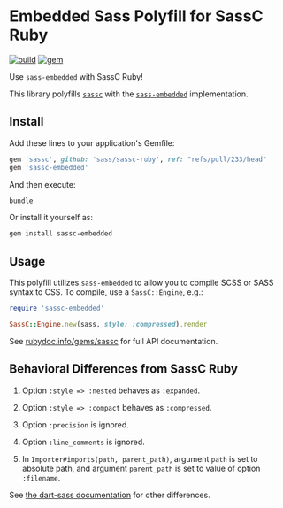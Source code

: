 # Embedded Sass Polyfill for SassC Ruby

[![build](https://github.com/ntkme/sassc-embedded-polyfill-ruby/actions/workflows/build.yml/badge.svg)](https://github.com/ntkme/sassc-embedded-polyfill-ruby/actions/workflows/build.yml)
[![gem](https://badge.fury.io/rb/sassc-embedded.svg)](https://rubygems.org/gems/sassc-embedded)

Use `sass-embedded` with SassC Ruby!

This library polyfills [`sassc`](https://github.com/sass/sassc-ruby) with the [`sass-embedded`](https://github.com/ntkme/sass-embedded-host-ruby) implementation.


## Install

Add these lines to your application's Gemfile:

``` ruby
gem 'sassc', github: 'sass/sassc-ruby', ref: "refs/pull/233/head"
gem 'sassc-embedded'
```

And then execute:

``` sh
bundle
```

Or install it yourself as:

``` sh
gem install sassc-embedded
```

## Usage

This polyfill utilizes `sass-embedded` to allow you to compile SCSS or SASS syntax to CSS. To compile, use a `SassC::Engine`, e.g.:

``` ruby
require 'sassc-embedded'

SassC::Engine.new(sass, style: :compressed).render
```

See [rubydoc.info/gems/sassc](https://rubydoc.info/gems/sassc) for full API documentation.

## Behavioral Differences from SassC Ruby

1. Option `:style => :nested` behaves as `:expanded`.

2. Option `:style => :compact` behaves as `:compressed`.

3. Option `:precision` is ignored.

4. Option `:line_comments` is ignored.

5. In `Importer#imports(path, parent_path)`, argument `path` is set to absolute path, and argument `parent_path` is set to value of option `:filename`.

See [the dart-sass documentation](https://github.com/sass/dart-sass#behavioral-differences-from-ruby-sass) for other differences.
